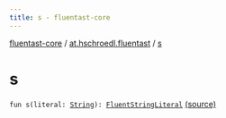 ```yaml
---
title: s - fluentast-core
---
```


[fluentast-core](../index.html) / [at.hschroedl.fluentast](index.html) / [s](.)

# s

`fun s(literal: `[`String`](https://kotlinlang.org/api/latest/jvm/stdlib/kotlin/-string/index.html)`): `[`FluentStringLiteral`](../at.hschroedl.fluentast.ast.expression/-fluent-string-literal/index.html) [(source)](https://github.com/hschroedl/FluentAST/tree/master/core/src/main/kotlin//at.hschroedl.fluentast/Fluentast.kt#L143)